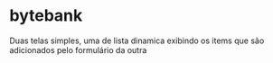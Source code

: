 # bytebank

Duas telas simples, uma de lista dinamica exibindo os items que são adicionados pelo formulário da outra
